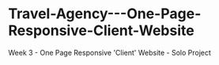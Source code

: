 # Travel-Agency---One-Page-Responsive-Client-Website

Week 3 - One Page Responsive 'Client' Website - Solo Project 
